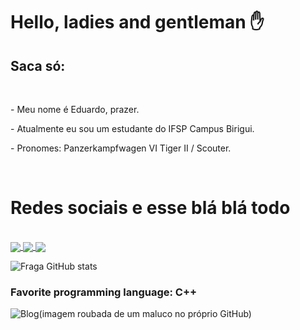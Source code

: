 <h1>Hello, ladies and gentleman ✋</h1>
<h2> Saca só:</h2><br>
<p>- Meu nome é Eduardo, prazer.</p>
<p>- Atualmente eu sou um estudante do IFSP Campus Birigui.</p>
<p>- Pronomes: Panzerkampfwagen VI Tiger II / Scouter.</p><br>
<h1>Redes sociais e esse blá blá todo</h1>
<div style="display: inline-block"><br>
    <a href="https://steamcommunity.com/id/topperson">
        <img align="center" src="https://img.shields.io/badge/Steam-000000?style=for-the-badge&logo=steam&logoColor=white"/>
    </a> 
    <a href="https://www.twitch.tv/polenstadtchen">
        <img align="center" src="https://img.shields.io/badge/Twitch-9146FF?style=for-the-badge&logo=twitch&logoColor=white"/>
    </a> 
    <a href="https://soundcloud.com/n4xsu">
        <img align="center" src="https://img.shields.io/badge/SoundCloud-FF3300?style=for-the-badge&logo=soundcloud&logoColor=white"/>
    </a>
</div>

![Fraga GitHub stats](https://github-readme-stats.vercel.app/api?username=CarlosXSU&theme=blue-green)

### Favorite programming language: C++

 ![Blog](https://repository-images.githubusercontent.com/302617083/fb5cbc00-0a67-11eb-9c37-3f829f3f7382)(imagem roubada de um maluco no próprio GitHub)
